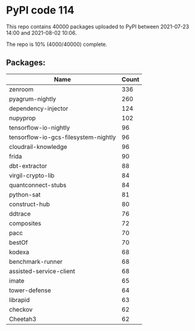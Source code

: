 # PyPI code 114

This repo contains 40000 packages uploaded to PyPI between 
2021-07-23 14:00 and 2021-08-02 10:06.

The repo is 10% (4000/40000) complete.

## Packages:

| Name  | Count |
| ----- | ----- |
| zenroom | 336 |
| pyagrum-nightly | 260 |
| dependency-injector | 124 |
| nupyprop | 102 |
| tensorflow-io-nightly | 96 |
| tensorflow-io-gcs-filesystem-nightly | 96 |
| cloudrail-knowledge | 96 |
| frida | 90 |
| dbt-extractor | 88 |
| virgil-crypto-lib | 84 |
| quantconnect-stubs | 84 |
| python-sat | 81 |
| construct-hub | 80 |
| ddtrace | 76 |
| composites | 72 |
| pacc | 70 |
| bestOf | 70 |
| kodexa | 68 |
| benchmark-runner | 68 |
| assisted-service-client | 68 |
| imate | 65 |
| tower-defense | 64 |
| librapid | 63 |
| checkov | 62 |
| Cheetah3 | 62 |


